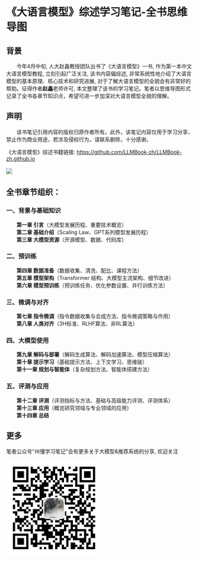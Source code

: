 # 《大语言模型》综述学习笔记-全书思维导图

## 背景
&ensp;&ensp;&ensp;&ensp;今年4月中旬, 人大赵鑫教授团队出书了《大语言模型》一书, 作为第一本中文大语言模型教程, 立刻引起广泛关注, 该书内容偏综述, 非常系统性地介绍了大语言模型的基本原理、核心技术和研究进展, 对于了解大语言模型的全貌会有非常好的帮助。征得作者**赵鑫**老师许可, 本文整理了该书的学习笔记。笔者以思维导图形式记录了全书各章节知识点，希望可进一步加深对大语言模型全貌的理解。

## 声明
&ensp;&ensp;&ensp;&ensp;该书笔记引用内容的版权归原作者所有。此外，该笔记内容仅用于学习分享，禁止作为商业用途，若涉及侵权行为，请联系删除，十分感谢。<br>

《大语言模型》综述书籍链接: https://github.com/LLMBook-zh/LLMBook-zh.github.io <br> <br>
![](LLMBookCover.png)

## 全书章节组织：
### 一、背景与基础知识
&ensp;&ensp;&ensp;&ensp;**第一章 引言**（大模型发展历程、重要技术概览） <br>
&ensp;&ensp;&ensp;&ensp;**第二章 基础介绍**（Scaling Law、GPT系列模型发展历程）<br>
&ensp;&ensp;&ensp;&ensp;**第三章 大模型资源**（开源模型、数据、代码库）<br>

### 二、预训练
&ensp;&ensp;&ensp;&ensp;**第四章 数据准备**（数据收集、清洗、配比、课程方法）<br>
&ensp;&ensp;&ensp;&ensp;**第五章 模型架构**（Transformer 结构、大模型主流架构、细节改进）<br>
&ensp;&ensp;&ensp;&ensp;**第六章 模型预训练**（预训练任务、优化参数设置、并行训练方法）

### 三、微调与对齐
&ensp;&ensp;&ensp;&ensp;**第七章 指令微调**（指令数据收集与合成方法、指令微调策略与作用）<br>
&ensp;&ensp;&ensp;&ensp;**第八章 人类对齐**（3H标准、RLHF算法、非RL算法）<br>

### 四、大模型使用
&ensp;&ensp;&ensp;&ensp;**第九章 解码与部署**（解码生成算法、解码加速算法、模型压缩算法）<br>
&ensp;&ensp;&ensp;&ensp;**第十章 提示学习**（基础提示方法、上下文学习、思维链）<br>
&ensp;&ensp;&ensp;&ensp;**第十一章 规划与智能体**（复杂规划方法、智能体搭建方法）<br>

### 五、评测与应用
&ensp;&ensp;&ensp;&ensp;**第十二章 评测**（评测指标与方法、基础与高级能力评测、评测体系）<br>
&ensp;&ensp;&ensp;&ensp;**第十三章 应用**（概览研究领域与专业领域的应用）<br>
&ensp;&ensp;&ensp;&ensp;**第十四章 总结** <br>

## 更多
笔者公众号"州懂学习笔记"会有更多关于大模型&推荐系统的分享, 欢迎关注

![](WeChatOfficialAccount.png)